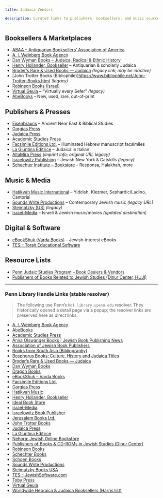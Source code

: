 ```yaml
---
title: Judaica Vendors

description: Curated links to publishers, booksellers, and music sources relevant to Judaica and Jewish Studies.
---
```


## Booksellers & Marketplaces

- [ABAA – Antiquarian Booksellers’ Association of America](https://www.abaa.org/)
- [A. I. Weinberg Book Agency](http://www.aiweinberg.com/)
- [Dan Wyman Books – Judaica, Radical & Ethnic History](https://www.danwymanbooks.com/)
- [Henry Hollander, Bookseller](https://www.hollanderbooks.com/) – Antiquarian & scholarly Judaica
- [Broder’s Rare & Used Books — Judaica](https://members.aol.com/bookssss/judaica.html) _(legacy link; may be inactive)_
- [John Trotter Books (Bibliophile)]https://www.bibliophile.net/John-Trotter-Books.htm) _(legacy)_
- [Robinson Books (Israel)](http://www.robinson.co.il/eindex.html)
- [Virtual Geula](http://www.virtualgeula.com/index.htm) – “Virtually every Sefer” _(legacy)_
- [AbeBooks](https://www.abebooks.com/) – New, used, rare, out-of-print

## Publishers & Presses

- [Eisenbrauns](https://www.eisenbrauns.org/) – Ancient Near East & Biblical Studies
- [Gorgias Press](https://www.gorgiaspress.com/)
- [Judaica Press](https://www.judaicapress.com/)
- [Academic Studies Press](https://www.academicstudiespress.com/)
- [Facsimile Editions Ltd.](https://www.facsimile-editions.com/) – Illuminated Hebrew manuscript facsimiles
- [La Giuntina Editrice](https://www.giuntina.it/) – Judaica in Italian
- [AltaMira Press](https://rowman.com/Action/SERIES/LEX/LEXAMP) _(imprint info; original URL legacy)_
- [Israelowitz Publishing](http://www.israelowitzpublishing.com/) – Jewish New York & Catskills _(legacy)_
- [Schechter Institute – Bookstore](https://schechter.edu/bookstore/) – Responsa, Halakhah, more

## Music & Media

- [Hatikvah Music International](https://www.hatikvahmusic.com/) – Yiddish, Klezmer, Sephardic/Ladino, Cantorial
- [Sounds Write Productions](http://www.soundswrite.com/) – Contemporary Jewish music _(legacy URL)_
- [Steimatzky (US)](http://www.stmus.com/) _(legacy)_
- [Israel-Media](https://www.israel-music.com/) – Israeli & Jewish music/movies _(updated destination)_

## Digital & Software

- [eBookShuk (Varda Books)](https://www.ebookshuk.com/) – Jewish-interest eBooks
- [TES – Torah Educational Software](https://www.jewishsoftware.com/)

## Resource Lists

- [Penn Judaic Studies Program – Book Dealers & Vendors](https://ccat.sas.upenn.edu/jwst/links.htm#book)
- [Publishers of Books Related to Jewish Studies (Dinur Center, HUJI)](https://jewish-history.huji.ac.il/)

---

### Penn Library Handle Links (stable resolver)

> The following use Penn’s `hdl.library.upenn.edu` resolver. They historically opened a detail page via a popup; the resolver links are preserved here as direct links.

- [A. I. Weinberg Book Agency](http://hdl.library.upenn.edu/1017/10608)
- [AbeBooks](http://hdl.library.upenn.edu/1017/12144)
- [Academic Studies Press](http://hdl.library.upenn.edu/1017/59982)
- [Anna Olswanger Books | Jewish Book Publishing News](http://hdl.library.upenn.edu/1017/10590)
- [Association of Jewish Book Publishers](http://hdl.library.upenn.edu/1017/10589)
- [Books from South Asia (Bibliography)](http://hdl.library.upenn.edu/1017/93497)
- [Bosphorus Books: Culture, History and Judaica Titles](http://hdl.library.upenn.edu/1017/10591)
- [Broder’s Rare & Used Books — Judaica](http://hdl.library.upenn.edu/1017/10592)
- [Dan Wyman Books](http://hdl.library.upenn.edu/1017/10609)
- [Dragon Books](http://hdl.library.upenn.edu/1017/44378)
- [eBookShuk – Varda Books](http://hdl.library.upenn.edu/1017/10593)
- [Facsimile Editions Ltd.](http://hdl.library.upenn.edu/1017/10595)
- [Gorgias Press](http://hdl.library.upenn.edu/1017/10824)
- [Hatikvah Music](http://hdl.library.upenn.edu/1017/10597)
- [Henry Hollander, Bookseller](http://hdl.library.upenn.edu/1017/10598)
- [Ideal Book Store](http://hdl.library.upenn.edu/1017/10599)
- [Israel-Media](http://hdl.library.upenn.edu/1017/19578)
- [Israelowitz Book Publisher](http://hdl.library.upenn.edu/1017/10600)
- [Jerusalem Books Ltd.](http://hdl.library.upenn.edu/1017/10601)
- [John Trotter Books](http://hdl.library.upenn.edu/1017/10602)
- [Judaica Press](http://hdl.library.upenn.edu/1017/9802)
- [La Giuntina Editrice](http://hdl.library.upenn.edu/1017/10596)
- [Nehora: Jewish Online Bookstore](http://hdl.library.upenn.edu/1017/84311)
- [Publishers of Books & CD-ROMs in Jewish Studies (Dinur Center)](http://hdl.library.upenn.edu/1017/10588)
- [Robinson Books](http://hdl.library.upenn.edu/1017/10603)
- [Schechter Books](http://hdl.library.upenn.edu/1017/10604)
- [Schoen Books](http://hdl.library.upenn.edu/1017/50559)
- [Sounds Write Productions](http://hdl.library.upenn.edu/1017/10605)
- [Steimatzky Books USA](http://hdl.library.upenn.edu/1017/10606)
- [TES – JewishSoftware.com](http://hdl.library.upenn.edu/1017/13950)
- [Toby Press](http://hdl.library.upenn.edu/1017/10651)
- [Virtual Geula](http://hdl.library.upenn.edu/1017/10607)
- [Worldwide Hebraica & Judaica Booksellers (Harris list)](http://hdl.library.upenn.edu/1017/76941)
